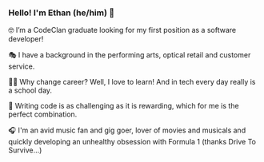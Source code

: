 ### Hello! I'm Ethan (he/him) 👋


🤓  I’m a CodeClan graduate looking for my first position as a software developer!

🎭  I have a background in the performing arts, optical retail and customer service.
 
🧑‍🏫  Why change career? Well, I love to learn! And in tech every day really is a school day. 

🧩  Writing code is as challenging as it is rewarding, which for me is the perfect combination. 

🎧  I'm an avid music fan and gig goer, lover of movies and musicals and quickly developing an unhealthy obsession with Formula 1 (thanks Drive To Survive...)

 
